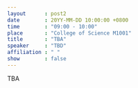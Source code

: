 ```yaml
---
layout      : post2
date        : 20YY-MM-DD 10:00:00 +0800
time        : "09:00 - 10:00"
place       : "College of Science M1001"
title       : "TBA"
speaker     : "TBD"
affiliation : " "
show        : false
---
```


TBA

